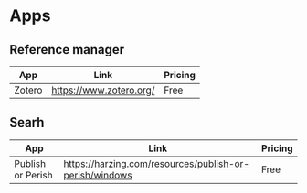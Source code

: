 # Apps

## Reference manager

|   App   | Link                     | Pricing  |
|---------|--------------------------|----------|
| Zotero  | https://www.zotero.org/  | Free     |

## Searh

|   App              | Link                                                     | Pricing  |
|--------------------|----------------------------------------------------------|----------|
| Publish or Perish  | https://harzing.com/resources/publish-or-perish/windows  | Free     |
